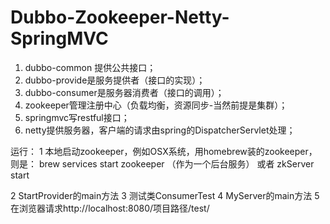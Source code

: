 # Dubbo-Zookeeper-Netty-SpringMVC

1. dubbo-common 提供公共接口；
2. dubbo-provide是服务提供者（接口的实现）；
3. dubbo-consumer是服务器消费者（接口的调用）；
4. zookeeper管理注册中心（负载均衡，资源同步-当然前提是集群）；
5. springmvc写restful接口；
6. netty提供服务器，客户端的请求由spring的DispatcherServlet处理；

运行：
1 本地启动zookeeper，例如OSX系统，用homebrew装的zookeeper，则是：
brew services start zookeeper （作为一个后台服务）
或者
zkServer start

2 StartProvider的main方法
3 测试类ConsumerTest
4 MyServer的main方法
5 在浏览器请求http://localhost:8080/项目路径/test/